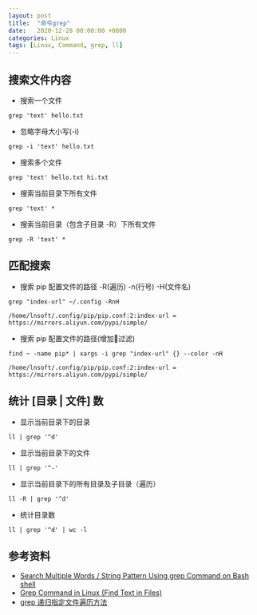 ```yaml
---
layout: post
title:  "命令grep"
date:   2020-12-28 00:00:00 +0800
categories: Linux
tags: [Linux, Command, grep, ll]
---
```


## 搜索文件内容
* 搜索一个文件
```shell
grep 'text' hello.txt
```

* 忽略字母大小写(-i)
```shell
grep -i 'text' hello.txt
```

* 搜索多个文件
```shell
grep 'text' hello.txt hi.txt
```

* 搜索当前目录下所有文件
```shell
grep 'text' *
```

* 搜索当前目录（包含子目录 -R）下所有文件
```shell
grep -R 'text' *
```

## 匹配搜索
* 搜索 pip 配置文件的路径 -R(遍历) -n(行号) -H(文件名)
```shell
grep "index-url" ~/.config -RnH
```
```
/home/lnsoft/.config/pip/pip.conf:2:index-url = https://mirrors.aliyun.com/pypi/simple/
```

* 搜索 pip 配置文件的路径(增加过滤)
```shell
find ~ -name pip* | xargs -i grep "index-url" {} --color -nH
```
```
/home/lnsoft/.config/pip/pip.conf:2:index-url = https://mirrors.aliyun.com/pypi/simple/
```

## 统计 [目录 | 文件] 数
* 显示当前目录下的目录
```shell
ll | grep '^d'
```

* 显示当前目录下的文件
```shell
ll | grep '^-'
```

* 显示当前目录下的所有目录及子目录（遍历）
```shell
ll -R | grep '^d'
```

* 统计目录数
```shell
ll | grep '^d' | wc -l
```

## 参考资料
* [Search Multiple Words / String Pattern Using grep Command on Bash shell](https://www.cyberciti.biz/faq/searching-multiple-words-string-using-grep/)
* [Grep Command in Linux (Find Text in Files)](https://linuxize.com/post/how-to-use-grep-command-to-search-files-in-linux/)
* [grep 递归指定文件遍历方法](https://blog.csdn.net/dengxu11/article/details/6947078)
